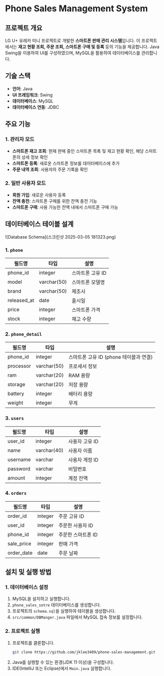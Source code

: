 # Phone Sales Management System

## 프로젝트 개요

LG U+ 유레카 미니 프로젝트로 개발한 **스마트폰 판매 관리 시스템**입니다. 이 프로젝트에서는 **재고 현황 조회, 주문 조회, 스마트폰 구매 및 등록** 등의 기능을 제공합니다. Java Swing을 이용하여 UI를 구성하였으며, MySQL을 활용하여 데이터베이스를 관리합니다.

## 기술 스택

- **언어**: Java
- **UI 프레임워크**: Swing
- **데이터베이스**: MySQL
- **데이터베이스 연동**: JDBC

## 주요 기능

### 1. 관리자 모드

- **스마트폰 재고 조회**: 현재 판매 중인 스마트폰 목록 및 재고 현황 확인, 해당 스마트폰의 상세 정보 확인
- **스마트폰 등록**: 새로운 스마트폰 정보를 데이터베이스에 추가
- **주문 내역 조회**: 사용자의 주문 기록을 확인

### 2. 일반 사용자 모드

- **회원 가입**: 새로운 사용자 등록
- **잔액 충전**: 스마트폰 구매를 위한 잔액 충전 기능
- **스마트폰 구매**: 사용 가능한 잔액 내에서 스마트폰 구매 가능

## 데이터베이스 테이블 설계

![Database Schema]\(스크린샷 2025-03-05 181323.png)

### 1. `phone`

| 필드명          | 타입          | 설명         |
| ------------ | ----------- | ---------- |
| phone\_id    | integer     | 스마트폰 고유 ID |
| model        | varchar(50) | 스마트폰 모델명   |
| brand        | varchar(50) | 제조사        |
| released\_at | date        | 출시일        |
| price        | integer     | 스마트폰 가격    |
| stock        | integer     | 재고 수량      |

### 2. `phone_detail`

| 필드명       | 타입          | 설명                         |
| --------- | ----------- | -------------------------- |
| phone\_id | integer     | 스마트폰 고유 ID (phone 테이블과 연결) |
| processor | varchar(50) | 프로세서 정보                    |
| ram       | varchar(20) | RAM 용량                     |
| storage   | varchar(20) | 저장 용량                      |
| battery   | integer     | 배터리 용량                     |
| weight    | integer     | 무게                         |

### 3. `users`

| 필드명      | 타입          | 설명        |
| -------- | ----------- | --------- |
| user\_id | integer     | 사용자 고유 ID |
| name     | varchar(40) | 사용자 이름    |
| username | varchar     | 사용자 계정 ID |
| password | varchar     | 비밀번호      |
| amount   | integer     | 계정 잔액     |

### 4. `orders`

| 필드명         | 타입      | 설명          |
| ----------- | ------- | ----------- |
| order\_id   | integer | 주문 고유 ID    |
| user\_id    | integer | 주문한 사용자 ID  |
| phone\_id   | integer | 주문한 스마트폰 ID |
| sale\_price | integer | 판매 가격       |
| order\_date | date    | 주문 날짜       |

## 설치 및 실행 방법

### 1. 데이터베이스 설정

1. MySQL을 설치하고 실행합니다.
2. `phone_sales_sotre` 데이터베이스를 생성합니다.
3. 프로젝트의 `schema.sql`을 실행하여 테이블을 생성합니다.
4. `src/common/DBManger.java` 파일에서 MySQL 접속 정보를 설정합니다.

### 2. 프로젝트 실행

1. 프로젝트를 클론합니다.
   ```sh
   git clone https://github.com/jklee3409/phone-sales-management.git
   ```
2. Java를 실행할 수 있는 환경(JDK 11 이상)을 구성합니다.
3. IDE(IntelliJ 또는 Eclipse)에서 `Main.java` 실행합니다.
